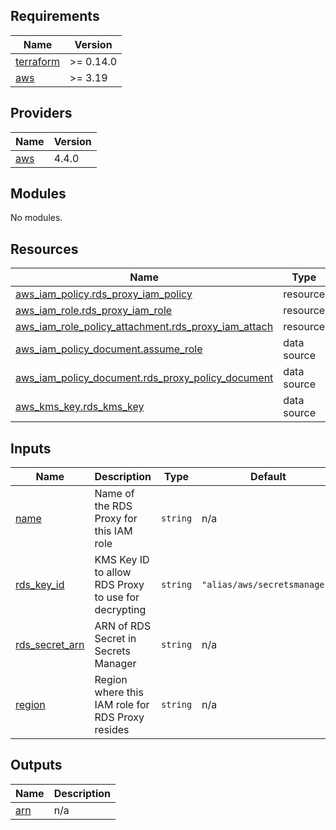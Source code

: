 <!-- BEGIN_TF_DOCS -->
## Requirements

| Name | Version |
|------|---------|
| <a name="requirement_terraform"></a> [terraform](#requirement\_terraform) | >= 0.14.0 |
| <a name="requirement_aws"></a> [aws](#requirement\_aws) | >= 3.19 |

## Providers

| Name | Version |
|------|---------|
| <a name="provider_aws"></a> [aws](#provider\_aws) | 4.4.0 |

## Modules

No modules.

## Resources

| Name | Type |
|------|------|
| [aws_iam_policy.rds_proxy_iam_policy](https://registry.terraform.io/providers/hashicorp/aws/latest/docs/resources/iam_policy) | resource |
| [aws_iam_role.rds_proxy_iam_role](https://registry.terraform.io/providers/hashicorp/aws/latest/docs/resources/iam_role) | resource |
| [aws_iam_role_policy_attachment.rds_proxy_iam_attach](https://registry.terraform.io/providers/hashicorp/aws/latest/docs/resources/iam_role_policy_attachment) | resource |
| [aws_iam_policy_document.assume_role](https://registry.terraform.io/providers/hashicorp/aws/latest/docs/data-sources/iam_policy_document) | data source |
| [aws_iam_policy_document.rds_proxy_policy_document](https://registry.terraform.io/providers/hashicorp/aws/latest/docs/data-sources/iam_policy_document) | data source |
| [aws_kms_key.rds_kms_key](https://registry.terraform.io/providers/hashicorp/aws/latest/docs/data-sources/kms_key) | data source |

## Inputs

| Name | Description | Type | Default | Required |
|------|-------------|------|---------|:--------:|
| <a name="input_name"></a> [name](#input\_name) | Name of the RDS Proxy for this IAM role | `string` | n/a | yes |
| <a name="input_rds_key_id"></a> [rds\_key\_id](#input\_rds\_key\_id) | KMS Key ID to allow RDS Proxy to use for decrypting | `string` | `"alias/aws/secretsmanager"` | no |
| <a name="input_rds_secret_arn"></a> [rds\_secret\_arn](#input\_rds\_secret\_arn) | ARN of RDS Secret in Secrets Manager | `string` | n/a | yes |
| <a name="input_region"></a> [region](#input\_region) | Region where this IAM role for RDS Proxy resides | `string` | n/a | yes |

## Outputs

| Name | Description |
|------|-------------|
| <a name="output_arn"></a> [arn](#output\_arn) | n/a |
<!-- END_TF_DOCS -->